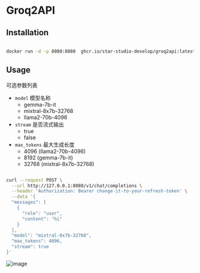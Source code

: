 # Groq2API

## Installation

```bash

docker run -d -p 8080:8080  ghcr.io/star-studio-develop/groq2api:latest

```

## Usage

可选参数列表

- `model` 模型名称
  - gemma-7b-it
  - mixtral-8x7b-32768
  - llama2-70b-4096
- `stream` 是否流式输出
  - true
  - false
- `max_tokens` 最大生成长度
  - 4096 (llama2-70b-4096) 
  - 8192 (gemma-7b-it)
  - 32768 (mixtral-8x7b-32768)

```bash

curl --request POST \
  --url http://127.0.0.1:8080/v1/chat/completions \
  --header 'Authorization: Bearer change-it-to-your-refresh-token' \
  --data '{
  "messages": [
    {
      "role": "user",
      "content": "hi"
    }
  ],
  "model": "mixtral-8x7b-32768",
  "max_tokens": 4096,
  "stream": true
}'

```

![image](https://github.com/Star-Studio-Develop/Groq2API/assets/148524140/adedf992-864a-47b1-9201-d53717befd4a)

